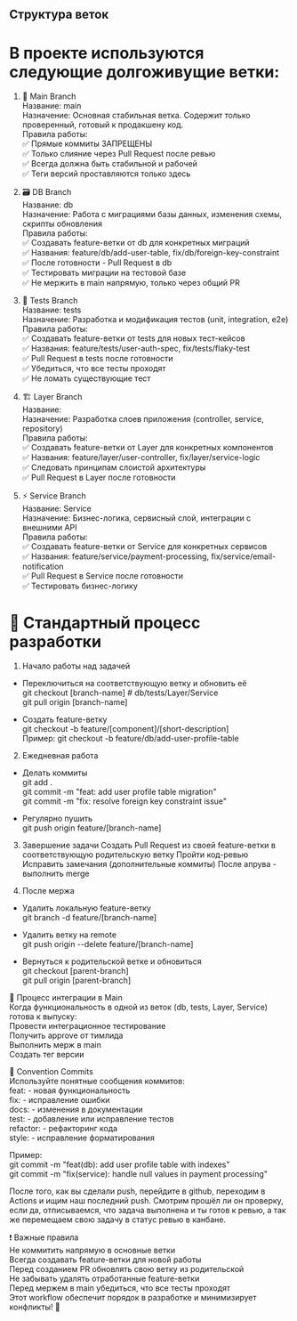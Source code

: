 ## Структура веток
# В проекте используются следующие долгоживущие ветки:

1. 🌟 Main Branch    
Название: main     
Назначение: Основная стабильная ветка. Содержит только проверенный, готовый к продакшену код.    
Правила работы:   
✅ Прямые коммиты ЗАПРЕЩЕНЫ   
✅ Только слияние через Pull Request после ревью    
✅ Всегда должна быть стабильной и рабочей   
✅ Теги версий проставляются только здесь    

2. 🗃️ DB Branch    
Название: db    
Назначение: Работа с миграциями базы данных, изменения схемы, скрипты обновления    
Правила работы:   
✅ Создавать feature-ветки от db для конкретных миграций   
✅ Названия: feature/db/add-user-table, fix/db/foreign-key-constraint   
✅ После готовности - Pull Request в db   
✅ Тестировать миграции на тестовой базе   
✅ Не мержить в main напрямую, только через общий PR  

3. 🧪 Tests Branch  
Название: tests  
Назначение: Разработка и модификация тестов (unit, integration, e2e)  
Правила работы:  
✅ Создавать feature-ветки от tests для новых тест-кейсов   
✅ Названия: feature/tests/user-auth-spec, fix/tests/flaky-test  
✅ Pull Request в tests после готовности  
✅ Убедиться, что все тесты проходят   
✅ Не ломать существующие тест  

4. 🏗️ Layer Branch  
Название:   
Назначение: Разработка слоев приложения (controller, service, repository)   
Правила работы:  
✅ Создавать feature-ветки от Layer для конкретных компонентов  
✅ Названия: feature/layer/user-controller, fix/layer/service-logic  
✅ Следовать принципам слоистой архитектуры   
✅ Pull Request в Layer после готовности  

5. ⚡ Service Branch  
Название: Service    
Назначение: Бизнес-логика, сервисный слой, интеграции с внешними API   
Правила работы:     
✅ Создавать feature-ветки от Service для конкретных сервисов   
✅ Названия: feature/service/payment-processing, fix/service/email-notification   
✅ Pull Request в Service после готовности   
✅ Тестировать бизнес-логику   

# 🚀 Стандартный процесс разработки

1. Начало работы над задачей      
- Переключиться на соответствующую ветку и обновить её   
git checkout [branch-name]  # db/tests/Layer/Service   
git pull origin [branch-name]   

- Создать feature-ветку    
git checkout -b feature/[component]/[short-description]   
Пример: git checkout -b feature/db/add-user-profile-table   

2. Ежедневная работа
- Делать коммиты   
git add .   
git commit -m "feat: add user profile table migration"   
git commit -m "fix: resolve foreign key constraint issue"   

- Регулярно пушить   
git push origin feature/[branch-name]   

3. Завершение задачи
Создать Pull Request из своей feature-ветки в соответствующую родительскую ветку
Пройти код-ревью
Исправить замечания (дополнительные коммиты)
После апрува - выполнить merge

4. После мержа  
- Удалить локальную feature-ветку    
git branch -d feature/[branch-name]   

- Удалить ветку на remote   
git push origin --delete feature/[branch-name]   

- Вернуться к родительской ветке и обновиться   
git checkout [parent-branch]   
git pull origin [parent-branch]   

🔄 Процесс интеграции в Main   
Когда функциональность в одной из веток (db, tests, Layer, Service) готова к выпуску:    
Провести интеграционное тестирование    
Получить approve от тимлида    
Выполнить мерж в main    
Создать тег версии    

📝 Convention Commits   
Используйте понятные сообщения коммитов:   
feat: - новая функциональность   
fix: - исправление ошибки   
docs: - изменения в документации   
test: - добавление или исправление тестов   
refactor: - рефакторинг кода   
style: - исправление форматирования   

Пример:   
git commit -m "feat(db): add user profile table with indexes"   
git commit -m "fix(service): handle null values in payment processing"   

После того, как вы сделали push, перейдите в github, переходим в Actions и ищим наш последний push. Смотрим прошёл ли он проверку, если да, отписываемся, что задача выполнена
и ты готов к ревью, а так же перемещаем свою задачу в статус ревью в канбане.       

❗ Важные правила   
Не коммитить напрямую в основные ветки   
Всегда создавать feature-ветки для новой работы   
Перед созданием PR обновлять свою ветку из родительской   
Не забывать удалять отработанные feature-ветки   
Перед мержем в main убедиться, что все тесты проходят   
Этот workflow обеспечит порядок в разработке и минимизирует конфликты! 🎯   